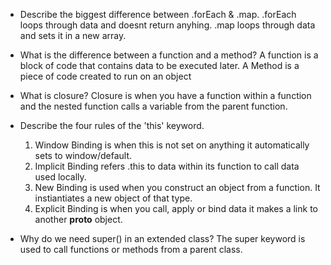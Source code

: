 
- Describe the biggest difference between .forEach & .map.
    .forEach loops through data and doesnt return anyhing.
    .map loops through data and sets it in a new array.

- What is the difference between a function and a method?
    A function is a block of code that contains data to be executed later.
    A Method is a piece of code created to run on an object 

- What is closure?
    Closure is when you have a function within a function and the nested function calls a variable from the parent function.

- Describe the four rules of the 'this' keyword.
    1. Window Binding is when this is not set on anything it automatically sets to window/default.
    2. Implicit Binding refers .this to data within its function to call data used locally.
    3. New Binding is used when you construct an object from a function. It instiantiates a new object of that type.
    4. Explicit Binding is when you call, apply or bind data it makes a link to another __proto__ object. 

- Why do we need super() in an extended class?
    The super keyword is used to call functions or methods from a parent class.